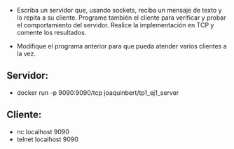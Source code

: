 * Escriba un servidor que, usando sockets, reciba un mensaje de texto y lo repita a su cliente. Programe también el  cliente para verificar y probar el comportamiento del servidor. Realice la implementación en TCP y comente los resultados.

- Modifique el programa anterior para que pueda atender varios clientes a la vez.

## Servidor:
* docker run -p 9090:9090/tcp joaquinbert/tp1_ej1_server


## Cliente:
* nc localhost 9090
* telnet localhost 9090